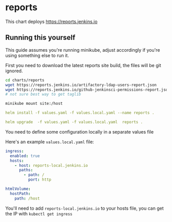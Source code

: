 # reports

This chart deploys https://reports.jenkins.io

## Running this yourself

This guide assumes you're running minikube, adjust accordingly if you're using something else to run it.

First you need to download the latest reports site build, the files will be git ignored.

```bash
cd charts/reports
wget https://reports.jenkins.io/artifactory-ldap-users-report.json
wget https://reports.jenkins.io/github-jenkinsci-permissions-report.json
# not sure best way to get taglib

minikube mount site:/host
```

```yaml
helm install -f values.yaml -f values.local.yaml --name reports .
```

```yaml
helm upgrade  -f values.yaml -f values.local.yaml  reports .
```

You need to define some configuration locally in a separate values file

Here's an example `values.local.yaml` file:
```yaml
ingress:
  enabled: true
  hosts:
    - host: reports-local.jenkins.io
      paths:
        - path: /
          port: http

htmlVolume:
  hostPath:
    path: /host
```

You'll need to add `reports-local.jenkins.io` to your hosts file, you can get the IP with `kubectl get ingress`
